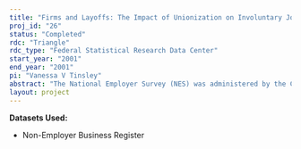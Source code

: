 ```yaml
---
title: "Firms and Layoffs: The Impact of Unionization on Involuntary Job Loss"
proj_id: "26"
status: "Completed"
rdc: "Triangle"
rdc_type: "Federal Statistical Research Data Center"
start_year: "2001"
end_year: "2001"
pi: "Vanessa V Tinsley"
abstract: "The National Employer Survey (NES) was administered by the Census Bureau on behalf of the Educational Quality of the Workforce Program to conduct a survey on employers’ hiring and human resource practices. The proposed project extends the use of the NES beyond the issues of training and education and informs broader labor market issues by focusing on variable data that has been collected but has not been extensively used. In doing so, this project will yield clear benefits to the Census Bureau’s data program. The 1997 National Employer Survey – Phase II is one of very few employer surveys that contains data on involuntary job loss and collective bargaining coverage at the establishment level. An important human resource issue is how employers manage changes in employment levels. Employers in the United States have been facing increasing pressure to eliminate jobs; thus, employees are experiencing a decline in job security. Unions, as the only institutionalized means of worker representation, can be expected to have an impact on whether or not management considers workers’ interests when making decisions regarding changes in employment levels. This project merges the NES establishment-level data with industry-level and local labor market characteristics to identify factors affecting involuntary job loss, with a particular focus on unionization. Access to non-public data provide the Census Bureau data program with the following benefits: (1) an enhanced database created by merging NES-II data with contextual data such as the Herfindahl Index, industry unionization rates, local unemployment rates, industrial production indexes, and industry imports, allowing comparisons with the AMA and MCTES data; (2) an increased understanding of the quality of the data for use in econometric analyses and an evaluation of the quality of the data by comparing coefficient estimates to estimates obtained from the AMA and MCTES data; and (3) documentation for new data collection needs to understand employer behavior."
layout: project
---
```


**Datasets Used:**

  - Non-Employer Business Register 

